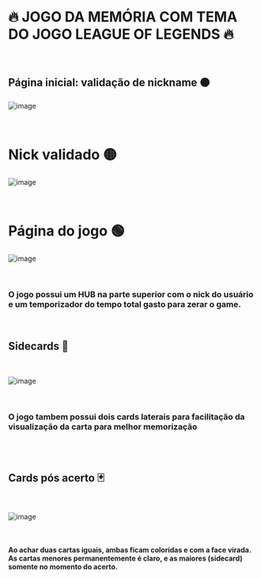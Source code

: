 # 🔥 JOGO DA MEMÓRIA COM TEMA DO JOGO LEAGUE OF LEGENDS 🔥


<br>


## Página inicial: validação de nickname 🟠

![image](https://user-images.githubusercontent.com/109248116/222929968-5403b0c4-addc-479c-a5fe-ec8ed866d92f.png)

<br>

# Nick validado 🟡

![image](https://user-images.githubusercontent.com/109248116/222929994-7c4956d4-a651-47bd-a2e9-9da2ff9aa267.png)

<br>

# Página do jogo 🟢

![image](https://user-images.githubusercontent.com/109248116/222930016-afec074f-43d0-406e-babc-40bc94de3d72.png)

<br>

### O jogo possui um HUB na parte superior com o nick do usuário e um temporizador do tempo total gasto para zerar o game.

<br>

## Sidecards 🧠

<br>

![image](https://user-images.githubusercontent.com/109248116/222930064-efad7d9c-4edc-4fc7-ae87-8127ed21ac7d.png)

<br>

### O jogo tambem possui dois cards laterais para facilitação da visualização da carta para melhor memorização 

<br>
<br>

## Cards pós acerto 🃏

<br>

![image](https://user-images.githubusercontent.com/109248116/222930235-5f7ba79c-37c0-45dc-b024-39c4d92b1690.png)

<br>

#### Ao achar duas cartas iguais, ambas ficam coloridas e com a face virada. As cartas menores permanentemente é claro, e as maiores (sidecard) somente no momento do acerto.
